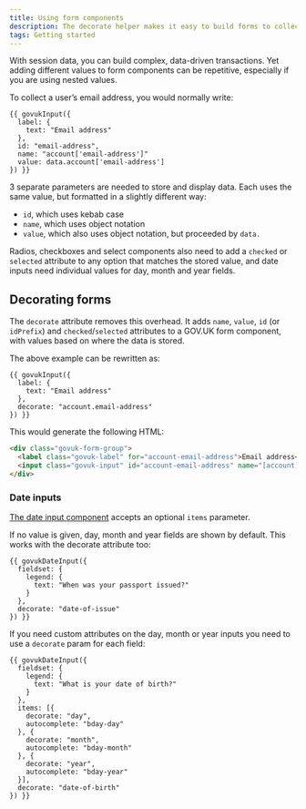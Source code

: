 ```yaml
---
title: Using form components
description: The decorate helper makes it easy to build forms to collect data.
tags: Getting started
---
```


With session data, you can build complex, data-driven transactions. Yet adding different values to form components can be repetitive, especially if you are using nested values.

To collect a user’s email address, you would normally write:

```njk
{{ govukInput({
  label: {
    text: "Email address"
  },
  id: "email-address",
  name: "account['email-address']"
  value: data.account['email-address']
}) }}
```

3 separate parameters are needed to store and display data. Each uses the same value, but formatted in a slightly different way:

* `id`, which uses kebab case
* `name`, which uses object notation
* `value`, which also uses object notation, but proceeded by `data.`

Radios, checkboxes and select components also need to add a `checked` or `selected` attribute to any option that matches the stored value, and date inputs need individual values for day, month and year fields.

## Decorating forms

The `decorate` attribute removes this overhead. It adds `name`, `value`, `id` (or `idPrefix`) and `checked`/`selected` attributes to a GOV.UK form component, with values based on where the data is stored.

The above example can be rewritten as:

```njk
{{ govukInput({
  label: {
    text: "Email address"
  },
  decorate: "account.email-address"
}) }}
```

This would generate the following HTML:

```html
<div class="govuk-form-group">
  <label class="govuk-label" for="account-email-address">Email address</label>
  <input class="govuk-input" id="account-email-address" name="[account][email-address]" type="text" value="jane.doe@example.com">
</div>
```

### Date inputs

[The date input component](https://design-system.service.gov.uk/components/date-input/) accepts an optional `items` parameter.

If no value is given, day, month and year fields are shown by default. This works with the decorate attribute too:

```njk
{{ govukDateInput({
  fieldset: {
    legend: {
      text: "When was your passport issued?"
    }
  },
  decorate: "date-of-issue"
}) }}
```

If you need custom attributes on the day, month or year inputs you need to use a `decorate` param for each field:

```njk
{{ govukDateInput({
  fieldset: {
    legend: {
      text: "What is your date of birth?"
    }
  },
  items: [{
    decorate: "day",
    autocomplete: "bday-day"
  }, {
    decorate: "month",
    autocomplete: "bday-month"
  }, {
    decorate: "year",
    autocomplete: "bday-year"
  }],
  decorate: "date-of-birth"
}) }}
```
